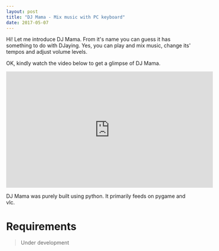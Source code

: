 ```yaml
---
layout: post
title: "DJ Mama - Mix music with PC keyboard"
date: 2017-05-07
---
```


Hi! Let me introduce DJ Mama. From it's name you can guess it has something to do with DJaying. Yes, you can play and mix music, change its' tempos and adjust volume levels.

OK, kindly watch the video below to get a glimpse of DJ Mama.

<iframe width="560" height="315" src="https://www.youtube.com/embed/Dn0nRWWPRh8" frameborder="0" allowfullscreen></iframe>

DJ Mama was purely built using python. It primarily feeds on pygame and vlc.

# Requirements
> Under development
